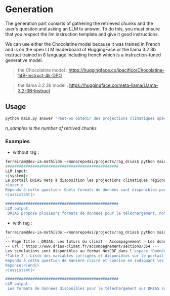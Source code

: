 # Generation

The generation part consists of gathering the retrieved chunks and the user's question and asking an LLM to answer. To do this, you must ensure that you respect the llm instruction template and give it good instructions.

We can use either the Chocolatine model because it was trained in French and is on the open LLM leaderboard of HuggingFace or the llama 3.2 3b instruct trained in 8 language including french which is a instruction-tuned generative model.

> the Chocolatine model : https://huggingface.co/jpacifico/Chocolatine-14B-Instruct-4k-DPO

> the llama 3.2 3b model : https://huggingface.co/meta-llama/Llama-3.2-3B-Instruct

## Usage

```bash
python main.py answer "Peut-on obtenir des projections climatiques spécifiques à un département français sur DRIAS ?" --n-samples 10 --use-rag --use-rerank
```
*n_samples is the number of retrived chunks*

### Examples
- without rag :
```bash
ferreiram@dev-ia-mathilde:~/monorepo4ai/projects/rag_drias$ python main.py answer "Quels formats de données sont disponibles pour le téléchargement sur DRIAS ?" --no-use-rag
##################################################
LLM input:
<|system|>
Le portail DRIAS mets à disposition les projections climatiques régionalisées de référence, pour l'adaptation en France. Tu es un chatbot qui reponds aux questions sur le site.<|end|>
<|user|>
Réponds à cette question: Quels formats de données sont disponibles pour le téléchargement sur DRIAS ?<|end|>
<|assistant|>

##################################################
LLM output:
 DRIAS propose plusieurs formats de données pour le téléchargement, notamment des fichiers CSV, Excel, et parfois des fichiers JSON ou XML, selon les projections climatiques spécifiques et les régions concernées. Les utilisateurs peuvent accéder à ces données via le portail en sélectionnant les paramètres de recherche appropriés et en cliquant sur le bouton de téléchargement.
```
- with rag :
```bash
ferreiram@dev-ia-mathilde:~/monorepo4ai/projects/rag_drias$ python main.py answer "Quels formats de données sont disponibles pour le téléchargement sur DRIAS ?"
...
-- Page Title : DRIAS, Les futurs du climat - Accompagnement > Les données disponibles > Expériences atmosphériques > Simulations Métropole > Simulations EXPLORE2-Climat 2022 ---
-- url : https://www.drias-climat.fr/accompagnement/sections/354 ---
Les simulations sont disponibles au format NetCDF dans l'espace "Données et Produits", au pas de temps journalier, couvrant la période continue 1971-2100 et pour 8 à 11 variables voir le tableau ci-dessous (tableau 3\).
*Table 2 : Liste des variables corrigées et disponibles sur le portail DRIAS.*
Réponds à cette question de manière claire et concise en indiquant les urls des informations si utilisées: Quels formats de données sont disponibles pour le téléchargement sur DRIAS ?
Réponse:<|end|>
<|assistant|>

##################################################
LLM output:
 Les formats de données disponibles pour le téléchargement sur DRIAS sont le format NetCDF et le format CSV.
```